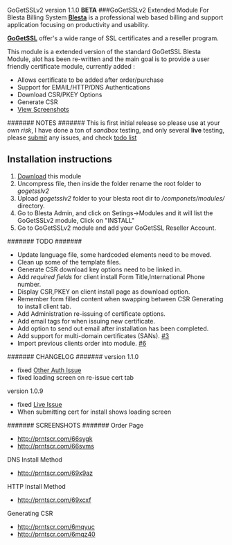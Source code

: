 GoGetSSLv2 version 1.1.0 **BETA**
###GoGetSSLv2 Extended Module For Blesta Billing System
[**Blesta**](http://www.blesta.com) is a professional web based billing and support application focusing on productivity and usability.

[**GoGetSSL**](https://www.gogetssl.com) offer's a wide range of SSL certificates and a reseller program.

This module is a extended version of the standard GoGetSSL Blesta Module, alot has been re-written and the main goal is to provide a user friendly certificate module, currently added :
* Allows certificate to be added after order/purchase
* Support for EMAIL/HTTP/DNS Authentications
* Download CSR/PKEY Options
* Generate CSR
* [View Screenshots](#-screenshots)

####### NOTES #######
This is first initial release so please use at your *own risk*, I have done a ton of *sandbox* testing, and only several **live** testing, please [submit](https://github.com/lukesUbuntu/gogetsslv2/issues) any issues, and check [todo list](#-todo)
  
## Installation instructions
1. [Download](https://github.com/lukesUbuntu/gogetsslv2/archive/master.zip) this module
2. Uncompress file, then inside the folder rename the root folder to *gogetsslv2* 
3. Upload *gogetsslv2* folder to your blesta root dir to */componets/modules/* directory.
3. Go to Blesta Admin, and click on Setings->Modules and it will list the GoGetSSLv2 module, Click on "INSTALL"
4. Go to GoGetSSLv2 module and add your GoGetSSL Reseller Account.

####### TODO #######
* Update language file, some hardcoded elements need to be moved.
* Clean up some of the template files.
* Generate CSR download key options need to be linked in.
* Add *required fields* for client install Form Title,International Phone number.
* Display CSR,PKEY on client install page as download option.
* Remember form filled content when swapping between CSR Generating to install client tab.
* Add Administration re-issuing of certificate options.
* Add email tags for when issuing new certificate.
* Add option to send out email after installation has been completed.
* Add support for multi-domain certificates (SANs). [#3](https://github.com/lukesUbuntu/gogetsslv2/issues/3)
* Import previous clients order into module. [#6](https://github.com/lukesUbuntu/gogetsslv2/issues/6)


####### CHANGELOG #######
version 1.1.0 
* fixed [Other Auth Issue](https://github.com/lukesUbuntu/gogetsslv2/issues/2)
* fixed loading screen on re-issue cert tab

version 1.0.9 
* fixed [Live Issue](https://github.com/lukesUbuntu/gogetsslv2/issues/1)
* When submitting cert for install shows loading screen


####### SCREENSHOTS #######
Order Page
* http://prntscr.com/66sygk
* http://prntscr.com/66svms

DNS Install Method
* http://prntscr.com/69x9az

HTTP Install Method
* http://prntscr.com/69xcxf

Generating CSR
* http://prntscr.com/6mqyuc
* http://prntscr.com/6mqz40
